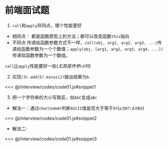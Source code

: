 # 前端面试题

1. `call`和`apply`异同点，哪个性能更好
- 相同点：
都是函数原型上的方法；都可以改变函数`this`指向
- 不同点
传递给函数参数方式不一样，`call(obj, arg1, arg2, arg3, ...)`传递给函数参数为一个个数值；`apply(obj, [arg1, arg2, arg3, arg4, ...])`传递给函数参数为一个数组。

`call`比`apply`性能要好一些(*尤其是传参`>3`时*)

2. 实现`(3).add(5).minus(2)`输出结果为`6`.

<<< @/interview/codes/code01.js#snippet1


3. 把一个字符串的大小写取反，如`AbC`变成`aBc`

- 解法一：通过`charCodeAt`判断`ASCII`值是否大于等于`97`(*`a为97;A问65`*)

<<< @/interview/codes/code01.js#snippet2

- 解法二: 

<<< @/interview/codes/code01.js#snippet3
